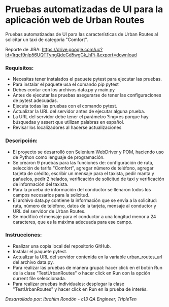 # Pruebas automatizadas de UI para la aplicación web de Urban Routes
Pruebas automatizadas de UI para las características de Urban Routes al solicitar un taxi de categoría "Comfort". 

Reporte de JIRA: https://drive.google.com/uc?id=1rqcf9nlp56UQTTyngQdeGd5wgGk_hPi-&export=download

### Requisitos:
- Necesitas tener instalados el paquete pytest para ejecutar las pruebas.
- Para instalar el paquete usa el comando pip pytest
- Debes contar con los archivos data.py y main.py
- Antes de ejecutar las pruebas asegurarse de tener las configuraciones de pytest adecuadas.
- Ejecuta todas las pruebas con el comando pytest.
- Actualizar la URL del servidor antes de ejecutar alguna prueba.
- La URL del servidor debe tener el parámetro ?lng=es porque hay búsquedas y assert que utilizan palabras en español.
- Revisar los localizadores al hacerse actualizaciones 

### Descripción:

- El proyecto se desarrolló con Selenium WebDriver y POM, haciendo uso de Python como lenguaje de programación.
- Se crearon 9 pruebas para las funciones de: configuración de ruta, selección de tarifa "Comfort", agregar número de teléfono, agregar tarjeta de crédito, escribir un mensaje para el taxista, pedir manta y pañuelos, pedir 2 helados, verificación de solicitud de taxi y verificación de información del taxista.
- Para la prueba de información del conductor se llenaron todos los campos necesarios para la solicitud.
- El archivo data.py contiene la información que se envía a la solicitud: ruta, número de teléfono, datos de la tarjeta, mensaje al conductor y URL del servidor de Urban Routes.
- Se modificó el mensaje para el conductor a una longitud menor a 24 caracteres, que es la máxima adecuada para ese campo.

### Instrucciones:

- Realizar una copia local del repositorio GitHub.
- Instalar el paquete pytest.
- Actualizar la URL del servidor contenida en la variable urban_routes_url del archivo data.py.
- Para realizar las pruebas de manera grupal: hacer click en el botón Run de la clase "TestUrbanRoutes" o hacer click en Run con la opción current file seleccionada.
- Para realizar pruebas individuales: desplegar la clase "TestUrbanRoutes" y hacer click en Run en la prueba de interés.


*Desarrollado por: Ibrahim Rondón - c13 QA Engineer, TripleTen*
